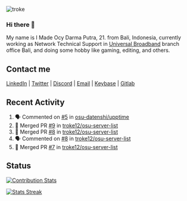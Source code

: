 ![troke](https://cardivo.vercel.app/api?name=I%20Made%20Ocy%20Darma%20Putra&description=Just%20pull-stack%20developer&image=https://avatars.githubusercontent.com/u/10250068?v=4&backgroundColor=%23DE834D)

### Hi there 👋

My name is I Made Ocy Darma Putra, 21. from Bali, Indonesia, currently working as Network Technical Support in [Universal Broadband](https://universal.net.id) branch office Bali, and doing some hobby like gaming, editing, and others.

## Contact me

[LinkedIn](https://linkedin.com/in/troke) | [Twitter](https://twitter.com/darma_ochi) | [Discord](https://link.troke.id/discord) | <a href="mailto:ochi@troke.id">Email</a> | [Keybase](https://keybase.io/troke) | [Gitlab](https://gitlab.com/troke12)

## Recent Activity

<!--START_SECTION:activity-->
1. 🗣 Commented on [#5](https://github.com/osu-datenshi/upptime/issues/5) in [osu-datenshi/upptime](https://github.com/osu-datenshi/upptime)
2. 🎉 Merged PR [#9](https://github.com/troke12/osu-server-list/pull/9) in [troke12/osu-server-list](https://github.com/troke12/osu-server-list)
3. 🎉 Merged PR [#8](https://github.com/troke12/osu-server-list/pull/8) in [troke12/osu-server-list](https://github.com/troke12/osu-server-list)
4. 🗣 Commented on [#8](https://github.com/troke12/osu-server-list/issues/8) in [troke12/osu-server-list](https://github.com/troke12/osu-server-list)
5. 🎉 Merged PR [#7](https://github.com/troke12/osu-server-list/pull/7) in [troke12/osu-server-list](https://github.com/troke12/osu-server-list)
<!--END_SECTION:activity-->

## Status

[![Contribution Stats](https://github-contribution-stats.vercel.app/api/?username=troke12)](https://github.com/LordDashMe/github-contribution-stats/)

[![Stats Streak](https://github-readme-streak-stats.herokuapp.com/?user=troke12)](https://github.com/troke12/)

